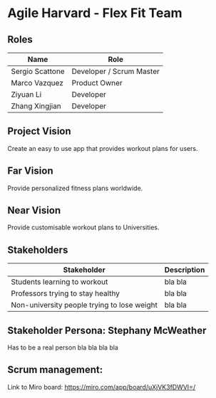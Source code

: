 # Agile Harvard - Flex Fit Team
## Roles
| Name          | Role |
| ------------- | ------------- |
| Sergio Scattone | Developer / Scrum Master  |
| Marco Vazquez   | Product Owner  |
| Ziyuan Li | Developer  |
| Zhang Xingjian | Developer  |
## Project Vision
Create an easy to use app that provides workout plans for users.
## Far Vision
Provide personalized fitness plans worldwide.
## Near Vision
Provide customisable workout plans to Universities.
## Stakeholders
| Stakeholder          | Description |
| ------------- | ------------- |
| Students learning to workout | bla bla  |
| Professors trying to stay healthy  | bla bla  |
| Non-university people trying to lose weight | bla bla  |
## Stakeholder Persona: Stephany McWeather
Has to be a real person bla bla bla bla
## Scrum management:
Link to Miro board: https://miro.com/app/board/uXjVK3fDWVI=/
